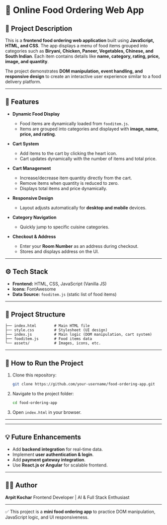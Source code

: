# 🍴 Online Food Ordering Web App

## 📌 Project Description

This is a **frontend food ordering web application** built using **JavaScript, HTML, and CSS**. The app displays a menu of food items grouped into categories such as **Biryani, Chicken, Paneer, Vegetables, Chinese, and South Indian**. Each item contains details like **name, category, rating, price, image, and quantity**.

The project demonstrates **DOM manipulation, event handling, and responsive design** to create an interactive user experience similar to a food delivery platform.

---

## 🔑 Features

* **Dynamic Food Display**

  * Food items are dynamically loaded from `fooditem.js`.
  * Items are grouped into categories and displayed with **image, name, price, and rating**.

* **Cart System**

  * Add items to the cart by clicking the heart icon.
  * Cart updates dynamically with the number of items and total price.

* **Cart Management**

  * Increase/decrease item quantity directly from the cart.
  * Remove items when quantity is reduced to zero.
  * Displays total items and price dynamically.

* **Responsive Design**

  * Layout adjusts automatically for **desktop and mobile** devices.

* **Category Navigation**

  * Quickly jump to specific cuisine categories.

* **Checkout & Address**

  * Enter your **Room Number** as an address during checkout.
  * Stores and displays address on the UI.

---

## ⚙️ Tech Stack

* **Frontend:** HTML, CSS, JavaScript (Vanilla JS)
* **Icons:** FontAwesome
* **Data Source:** `fooditem.js` (static list of food items)

---

## 📂 Project Structure

```
├── index.html        # Main HTML file
├── style.css         # Stylesheet (UI design)
├── index.js          # Main logic (DOM manipulation, cart system)
├── fooditem.js       # Food items data
└── assets/           # Images, icons, etc.
```

---

## 🚀 How to Run the Project

1. Clone this repository:

   ```bash
   git clone https://github.com/your-username/food-ordering-app.git
   ```

2. Navigate to the project folder:

   ```bash
   cd food-ordering-app
   ```

3. Open `index.html` in your browser.

---

---

## 💡 Future Enhancements

* Add **backend integration** for real-time data.
* Implement **user authentication & login**.
* Add **payment gateway integration**.
* Use **React.js or Angular** for scalable frontend.

---

## 👨‍💻 Author

**Arpit Kochar**
Frontend Developer | AI & Full Stack Enthusiast

---

✅ This project is a **mini food ordering app** to practice DOM manipulation, JavaScript logic, and UI responsiveness.
